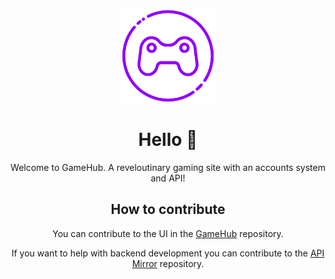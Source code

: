 <p align="center">
<kbd>
<img src="https://raw.githubusercontent.com/GameHub88/.github/main/profile/logo.png" title="Gamehub's Logo" height="150px" />
</kbd>
</p>

<h1 align="center">Hello 👋</h1>
<p align="center">
Welcome to GameHub. A reveloutinary gaming site with an accounts system and API!
</p>

<h2 align="center">How to contribute</h2>
<p align="center">
You can contribute to the UI in the <a href="https://github.com/GameHub88/GameHub">GameHub</a> repository.
</p>
<p align="center">
If you want to help with backend development you can contribute to the <a href="https://github.com/GameHub88/Mirror">API Mirror</a> repository.
</p>
